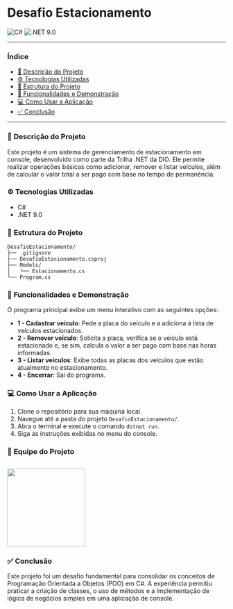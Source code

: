 # Desafio Estacionamento

![C#](https://img.shields.io/badge/C%23-239120?style=for-the-badge&logo=c-sharp&logoColor=white)
![.NET 9.0](https://img.shields.io/badge/.NET-9.0-512BD4?labelColor=172B4D&style=for-the-badge&logo=dotnet&logoColor=white)

---

### **Índice**

- [📝 Descrição do Projeto](#-descrição-do-projeto)
- [⚙️ Tecnologias Utilizadas](#️-tecnologias-utilizadas)
- [📁 Estrutura do Projeto](#-estrutura-do-projeto)
- [🚀 Funcionalidades e Demonstração](#-funcionalidades-e-demonstração)
- [💻 Como Usar a Aplicação](#-como-usar-a-aplicação)
- [✅ Conclusão](#-conclusão)

---

### 📝 **Descrição do Projeto**

Este projeto é um sistema de gerenciamento de estacionamento em console, desenvolvido como parte da Trilha .NET da DIO. Ele permite realizar operações básicas como adicionar, remover e listar veículos, além de calcular o valor total a ser pago com base no tempo de permanência.

### ⚙️ **Tecnologias Utilizadas**

- C#
- .NET 9.0

### 📁 **Estrutura do Projeto**

```
DesafioEstacionamento/
├── .gitignore
├── DesafioEstacionamento.csproj
├── Models/
│   └── Estacionamento.cs
└── Program.cs
```
### 🚀 **Funcionalidades e Demonstração**

O programa principal exibe um menu interativo com as seguintes opções:

- **1 - Cadastrar veículo**: Pede a placa do veículo e a adiciona à lista de veículos estacionados.
- **2 - Remover veículo**: Solicita a placa, verifica se o veículo está estacionado e, se sim, calcula o valor a ser pago com base nas horas informadas.
- **3 - Listar veículos**: Exibe todas as placas dos veículos que estão atualmente no estacionamento.
- **4 - Encerrar**: Sai do programa.

### 💻 **Como Usar a Aplicação**

1.  Clone o repositório para sua máquina local.
2.  Navegue até a pasta do projeto `DesafioEstacionamento/`.
3.  Abra o terminal e execute o comando `dotnet run`.
4.  Siga as instruções exibidas no menu do console.

### 👥 **Equipe do Projeto**
<a href="https://github.com/amaro-netto" title="Amaro Netto"><img width="180" src="https://github.com/user-attachments/assets/b7a3a1bf-304a-4974-b75f-1d620ad6ecf1"/></a>
---

### ✅ **Conclusão**

Este projeto foi um desafio fundamental para consolidar os conceitos de Programação Orientada a Objetos (POO) em C#. A experiência permitiu praticar a criação de classes, o uso de métodos e a implementação de lógica de negócios simples em uma aplicação de console.
